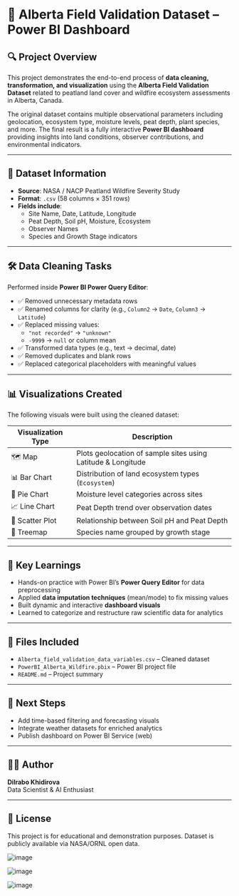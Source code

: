 # 🌲 Alberta Field Validation Dataset – Power BI Dashboard

## 🔍 Project Overview

This project demonstrates the end-to-end process of **data cleaning, transformation, and visualization** using the **Alberta Field Validation Dataset** related to peatland land cover and wildfire ecosystem assessments in Alberta, Canada.

The original dataset contains multiple observational parameters including geolocation, ecosystem type, moisture levels, peat depth, plant species, and more. The final result is a fully interactive **Power BI dashboard** providing insights into land conditions, observer contributions, and environmental indicators.

---

## 📁 Dataset Information

- **Source**: NASA / NACP Peatland Wildfire Severity Study
- **Format**: `.csv` (58 columns × 351 rows)
- **Fields include**:
  - Site Name, Date, Latitude, Longitude
  - Peat Depth, Soil pH, Moisture, Ecosystem
  - Observer Names
  - Species and Growth Stage indicators

---

## 🛠️ Data Cleaning Tasks

Performed inside **Power BI Power Query Editor**:

- ✅ Removed unnecessary metadata rows
- ✅ Renamed columns for clarity (e.g., `Column2` → `Date`, `Column3` → `Latitude`)
- ✅ Replaced missing values:
  - `"not recorded"` → `"unknown"`
  - `-9999` → `null` or column mean
- ✅ Transformed data types (e.g., text → decimal, date)
- ✅ Removed duplicates and blank rows
- ✅ Replaced categorical placeholders with meaningful values

---

## 📊 Visualizations Created

The following visuals were built using the cleaned dataset:

| Visualization Type | Description |
|--------------------|-------------|
| 🗺️ Map              | Plots geolocation of sample sites using Latitude & Longitude |
| 📊 Bar Chart        | Distribution of land ecosystem types (`Ecosystem`) |
| 🥧 Pie Chart        | Moisture level categories across sites |
| 📈 Line Chart       | Peat Depth trend over observation dates |
| 🔘 Scatter Plot     | Relationship between Soil pH and Peat Depth |
| 🌳 Treemap          | Species name grouped by growth stage |

---

## 📌 Key Learnings

- Hands-on practice with Power BI’s **Power Query Editor** for data preprocessing
- Applied **data imputation techniques** (mean/mode) to fix missing values
- Built dynamic and interactive **dashboard visuals**
- Learned to categorize and restructure raw scientific data for analytics

---

## 📂 Files Included

- `Alberta_field_validation_data_variables.csv` – Cleaned dataset
- `PowerBI_Alberta_Wildfire.pbix` – Power BI project file
- `README.md` – Project summary

---

## 🚀 Next Steps

- Add time-based filtering and forecasting visuals
- Integrate weather datasets for enriched analytics
- Publish dashboard on Power BI Service (web)

---

## 🙋‍♀️ Author

**Dilrabo Khidirova**  
Data Scientist & AI Enthusiast  
 

---

## 📢 License

This project is for educational and demonstration purposes. Dataset is publicly available via NASA/ORNL open data.


![image](https://github.com/user-attachments/assets/6ae85419-8bec-4e99-85c0-3d7498e874ba)

![image](https://github.com/user-attachments/assets/7caf40c3-67e3-483d-b8f7-3d68f34fc909)

![image](https://github.com/user-attachments/assets/9a6c74fb-181b-4768-bdda-7028033e75c7)


